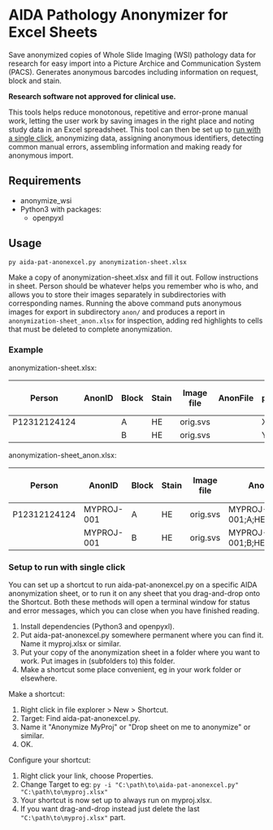 # AIDA Pathology Anonymizer for Excel Sheets
Save anonymized copies of Whole Slide Imaging (WSI) pathology data for research 
for easy import into a Picture Archice and Communication System (PACS). Generates 
anonymous barcodes including information on request, block and stain.

**Research software not approved for clinical use.**

This tools helps reduce monotonous, repetitive and error-prone manual work, letting 
the user work by saving images in the right place and noting study data in an Excel 
spreadsheet. This tool can then be set up to 
[run with a single click](#setup-to-run-with-single-click), anonymizing data, assigning 
anonymous identifiers, detecting common manual errors, assembling information and 
making ready for anonymous import. 

## Requirements

* anonymize_wsi 
* Python3 with packages:
  * openpyxl

## Usage
`py aida-pat-anonexcel.py anonymization-sheet.xlsx` 

Make a copy of anonymization-sheet.xlsx and fill it out. Follow instructions in sheet.
Person should be whatever helps you remember who is who, and allows you to store their 
images separately in subdirectories with corresponding names. 
Running the above command puts anonymous images for export in subdirectory `anon/` 
and produces a report in `anonymization-sheet_anon.xlsx` for inspection, adding red 
highlights to cells that must be deleted to complete anonymization. 

### Example

anonymization-sheet.xlsx:

| Person | AnonID | Block | Stain | Image file | AnonFile | Study parameter 1 | 2 | … |
| --- | --- |   --- | --- |  --- | --- |  --- | --- |  --- | 
|P12312124124| | A | HE | orig.svs |  | X | 1 | high |
|            | | B | HE | orig.svs |  | Y | 5 | low |


anonymization-sheet_anon.xlsx:

| Person | AnonID | Block | Stain | Image file | AnonFile | Study parameter 1 | 2 | … |
| --- | --- |   --- | --- |  --- | --- |  --- | --- |  --- | 
|P12312124124| MYPROJ-001 | A | HE | orig.svs | MYPROJ-001;A;HE_anon.svs | X | 1 | high |
|            | MYPROJ-001 | B | HE | orig.svs | MYPROJ-001;B;HE_anon.svs | Y | 5 | low |


### Setup to run with single click
You can set up a shortcut to run aida-pat-anonexcel.py on a specific AIDA anonymization 
sheet, or to run it on any sheet that you drag-and-drop onto the Shortcut. Both these 
methods will open a terminal window for status and error messages, which you can close 
when you have finished reading.

1. Install dependencies (Python3 and openpyxl).
2. Put aida-pat-anonexcel.py somewhere permanent where you can find it. Name it myproj.xlsx or similar.
3. Put your copy of the anonymization sheet in a folder where you want to work. Put images in (subfolders to) 
this folder.
4. Make a shortcut some place convenient, eg in your work folder or elsewhere. 

Make a shortcut:

1. Right click in file explorer > New > Shortcut.
2. Target: Find aida-pat-anonexcel.py.
3. Name it "Anonymize MyProj" or "Drop sheet on me to anonymize" or similar. 
4. OK.
  
Configure your shortcut:

1. Right click your link, choose Properties.
2. Change Target to eg: `py -i "C:\path\to\aida-pat-anonexcel.py" "C:\path\to\myproj.xlsx"`
3. Your shortcut is now set up to always run on myproj.xlsx. 
4. If you want drag-and-drop instead just delete the last `"C:\path\to\myproj.xlsx"` part.


